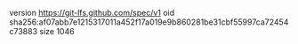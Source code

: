version https://git-lfs.github.com/spec/v1
oid sha256:af07abb7e1215317011a452f17a019e9b860281be31cbf55997ca72454c73883
size 1046
